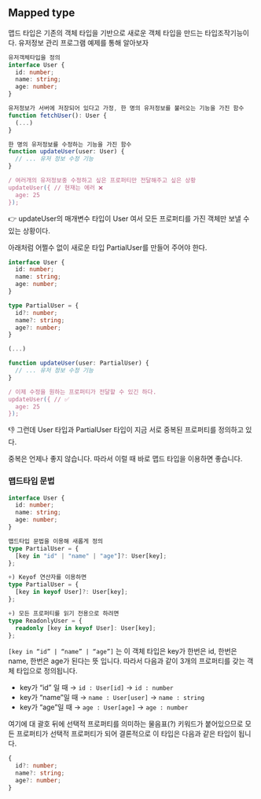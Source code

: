
## Mapped type

맵드 타입은 기존의 객체 타입을 기반으로 새로운 객체 타입을 만드는 타입조작기능이다.
유저정보 관리 프로그램 예제를 통해 알아보자

```Typescript
유저객체타입을 정의
interface User {
  id: number;
  name: string;
  age: number;
}

유저정보가 서버에 저장되어 있다고 가정, 한 명의 유저정보를 불러오는 기능을 가진 함수
function fetchUser(): User {
  (...)
}

한 명의 유저정보를 수정하는 기능을 가진 함수
function updateUser(user: User) {
  // ... 유저 정보 수정 기능
}

/ 여러개의 유저정보중 수정하고 싶은 프로퍼티만 전달해주고 싶은 상황
updateUser({ // 현재는 에러 ❌
  age: 25
});
```

👉 updateUser의 매개변수 타입이 User 여서 모든 프로퍼티를 가진 객체만 보낼 수 있는 상황이다.

아래처럼 어쩔수 없이 새로운 타입 PartialUser를 만들어 주어야 한다.
```typescript
interface User {
  id: number;
  name: string;
  age: number;
}

type PartialUser = {
  id?: number;
  name?: string;
  age?: number;
}

(...)

function updateUser(user: PartialUser) {
  // ... 유저 정보 수정 기능
}

/ 이제 수정을 원하는 프로퍼티가 전달할 수 있긴 하다.
updateUser({ // ✅
  age: 25
});
```
👎  그런데 User 타입과 PartialUser 타입이 지금 서로 중복된 프로퍼티를 정의하고 있다. 

중복은 언제나 좋지 않습니다. 따라서 이럴 때 바로 맵드 타입을 이용하면 좋습니다.

### 맵드타입 문법

```typescript
interface User {
  id: number;
  name: string;
  age: number;
}

맵드타입 문법을 이용해 새롭게 정의
type PartialUser = {
  [key in "id" | "name" | "age"]?: User[key];
};

+) Keyof 연산자를 이용하면 
type PartialUser = {
  [key in keyof User]?: User[key];
};

+) 모든 프로퍼티를 읽기 전용으로 하려면
type ReadonlyUser = {
  readonly [key in keyof User]: User[key];
};
```

`[key in “id” | “name” | “age”]` 는 이 객체 타입은 key가 한번은 id, 한번은 name, 한번은 age가 된다는 뜻 입니다. 따라서 다음과 같이 3개의 프로퍼티를 갖는 객체 타입으로 정의됩니다.

- key가 “id” 일 때 → `id : User[id]` → `id : number`
- key가 “name”일 때 → `name : User[user]` → `name : string`
- key가 “age”일 때 → `age : User[age]` → `age : number`

여기에 대 괄호 뒤에 선택적 프로퍼티를 의미하는 물음표(?) 키워드가 붙어있으므로 모든 프로퍼티가 선택적 프로퍼티가 되어 결론적으로 이 타입은 다음과 같은 타입이 됩니다.
```typescript
{
  id?: number;
  name?: string;
  age?: number;
}
```


